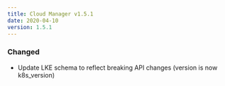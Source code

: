 ```yaml
---
title: Cloud Manager v1.5.1
date: 2020-04-10
version: 1.5.1
---
```


### Changed

- Update LKE schema to reflect breaking API changes (version is now k8s_version)
